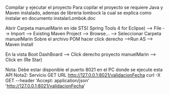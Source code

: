 Compilar y ejecutar el proyecto
Para copilar el proyecto se requiere Java y Maven instalado, ademas de libreria lombock la cual se explica como instalar en documento instalarLombok.doc

Abrir Carpeta manuelMarin en ide STS( Spring Tools 4 for Eclipse)
--> File --> Import --> Existing Maven Project --> Browse... --> Seleccionar Carpeta manuelMarin
Sobre el archivo POM hacer click derecho
-->Run AS --> Maven Install

En la vista Boot DashBoard
--> Click derecho proyecto manuelMarin
--> Click en (Re Star)

Nota: Debe estar disponible el puerto 8021 en el PC donde se ejecute esta API
Nota2: Servicio GET URL http://127.0.0.1:8021/validacionFecha
curl -X GET --header 'Accept: application/json' 'http://127.0.0.1:8021/validacionFecha'
